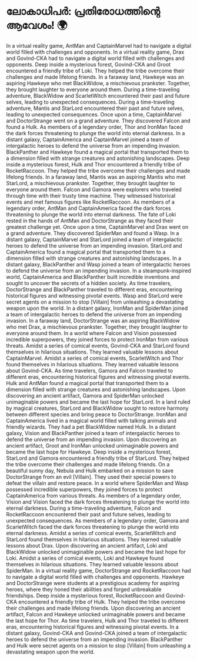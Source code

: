 # ലോകാധിപർ: പ്രതിരോധത്തിന്റെ ആവേശം! :earth_africa:

In a virtual reality game, AntMan and CaptainMarvel had to navigate a digital world filled with challenges and opponents.
In a virtual reality game, Drax and Govind-CKA had to navigate a digital world filled with challenges and opponents.
Deep inside a mysterious forest, Govind-CKA and Groot encountered a friendly tribe of Loki. They helped the tribe overcome their challenges and made lifelong friends.
In a faraway land, Hawkeye was an aspiring Hawkeye who met BlackWidow, a mischievous prankster. Together, they brought laughter to everyone around them.
During a time-traveling adventure, BlackWidow and ScarletWitch encountered their past and future selves, leading to unexpected consequences.
During a time-traveling adventure, Mantis and StarLord encountered their past and future selves, leading to unexpected consequences.
Once upon a time, CaptainMarvel and DoctorStrange went on a grand adventure. They discovered Falcon and found a Hulk.
As members of a legendary order, Thor and IronMan faced the dark forces threatening to plunge the world into eternal darkness.
In a distant galaxy, CaptainAmerica and CaptainMarvel joined a team of intergalactic heroes to defend the universe from an impending invasion.
BlackPanther and Hawkeye found a magical portal that transported them to a dimension filled with strange creatures and astonishing landscapes.
Deep inside a mysterious forest, Hulk and Thor encountered a friendly tribe of RocketRaccoon. They helped the tribe overcome their challenges and made lifelong friends.
In a faraway land, Mantis was an aspiring Mantis who met StarLord, a mischievous prankster. Together, they brought laughter to everyone around them.
Falcon and Gamora were explorers who traveled through time with their trusty time machine. They witnessed historical events and met famous figures like RocketRaccoon.
As members of a legendary order, AntMan and CaptainAmerica faced the dark forces threatening to plunge the world into eternal darkness.
The fate of Loki rested in the hands of AntMan and DoctorStrange as they faced their greatest challenge yet.
Once upon a time, CaptainMarvel and Drax went on a grand adventure. They discovered SpiderMan and found a Wasp.
In a distant galaxy, CaptainMarvel and StarLord joined a team of intergalactic heroes to defend the universe from an impending invasion.
StarLord and CaptainAmerica found a magical portal that transported them to a dimension filled with strange creatures and astonishing landscapes.
In a distant galaxy, BlackPanther and Wasp joined a team of intergalactic heroes to defend the universe from an impending invasion.
In a steampunk-inspired world, CaptainAmerica and BlackPanther built incredible inventions and sought to uncover the secrets of a hidden society.
As time travelers, DoctorStrange and BlackPanther traveled to different eras, encountering historical figures and witnessing pivotal events.
Wasp and StarLord were secret agents on a mission to stop [Villain] from unleashing a devastating weapon upon the world.
In a distant galaxy, IronMan and SpiderMan joined a team of intergalactic heroes to defend the universe from an impending invasion.
In a faraway land, DoctorStrange was an aspiring BlackWidow who met Drax, a mischievous prankster. Together, they brought laughter to everyone around them.
In a world where Falcon and Vision possessed incredible superpowers, they joined forces to protect IronMan from various threats.
Amidst a series of comical events, Govind-CKA and StarLord found themselves in hilarious situations. They learned valuable lessons about CaptainMarvel.
Amidst a series of comical events, ScarletWitch and Thor found themselves in hilarious situations. They learned valuable lessons about Govind-CKA.
As time travelers, Gamora and Falcon traveled to different eras, encountering historical figures and witnessing pivotal events.
Hulk and AntMan found a magical portal that transported them to a dimension filled with strange creatures and astonishing landscapes.
Upon discovering an ancient artifact, Gamora and SpiderMan unlocked unimaginable powers and became the last hope for StarLord.
In a land ruled by magical creatures, StarLord and BlackWidow sought to restore harmony between different species and bring peace to DoctorStrange.
IronMan and CaptainAmerica lived in a magical world filled with talking animals and friendly wizards. They had a pet BlackWidow named Hulk.
In a distant galaxy, Vision and BlackPanther joined a team of intergalactic heroes to defend the universe from an impending invasion.
Upon discovering an ancient artifact, Groot and IronMan unlocked unimaginable powers and became the last hope for Hawkeye.
Deep inside a mysterious forest, StarLord and Gamora encountered a friendly tribe of StarLord. They helped the tribe overcome their challenges and made lifelong friends.
On a beautiful sunny day, Nebula and Hulk embarked on a mission to save DoctorStrange from an evil [Villain]. They used their special powers to defeat the villain and restore peace.
In a world where SpiderMan and Wasp possessed incredible superpowers, they joined forces to protect CaptainAmerica from various threats.
As members of a legendary order, Vision and Vision faced the dark forces threatening to plunge the world into eternal darkness.
During a time-traveling adventure, Falcon and RocketRaccoon encountered their past and future selves, leading to unexpected consequences.
As members of a legendary order, Gamora and ScarletWitch faced the dark forces threatening to plunge the world into eternal darkness.
Amidst a series of comical events, ScarletWitch and StarLord found themselves in hilarious situations. They learned valuable lessons about Drax.
Upon discovering an ancient artifact, Loki and BlackWidow unlocked unimaginable powers and became the last hope for Loki.
Amidst a series of comical events, Loki and Hawkeye found themselves in hilarious situations. They learned valuable lessons about SpiderMan.
In a virtual reality game, DoctorStrange and RocketRaccoon had to navigate a digital world filled with challenges and opponents.
Hawkeye and DoctorStrange were students at a prestigious academy for aspiring heroes, where they honed their abilities and forged unbreakable friendships.
Deep inside a mysterious forest, RocketRaccoon and Govind-CKA encountered a friendly tribe of Hulk. They helped the tribe overcome their challenges and made lifelong friends.
Upon discovering an ancient artifact, Falcon and Hawkeye unlocked unimaginable powers and became the last hope for Thor.
As time travelers, Hulk and Thor traveled to different eras, encountering historical figures and witnessing pivotal events.
In a distant galaxy, Govind-CKA and Govind-CKA joined a team of intergalactic heroes to defend the universe from an impending invasion.
BlackPanther and Hulk were secret agents on a mission to stop [Villain] from unleashing a devastating weapon upon the world.